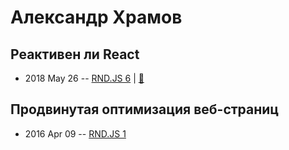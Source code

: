 # Александр Храмов

## Реактивен ли React
- 2018 May 26 -- [RND.JS 6](https://youtu.be/Pmp5JVd0Eok)  | [:notebook:](https://vk.com/doc475435776_467217490?hash=b32946dccb31f29a40&dl=69fb419d2a2c1ef2f9)  
## Продвинутая оптимизация веб-страниц
- 2016 Apr 09 -- [RND.JS 1](https://youtu.be/2tn91h2i2BQ?t=2574)    

